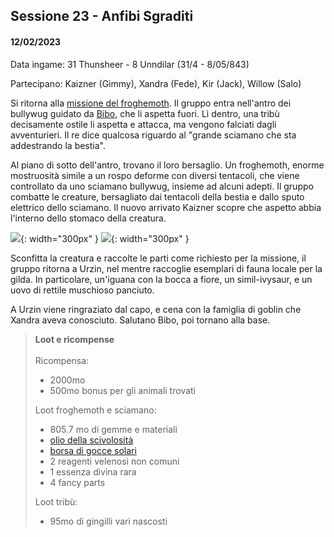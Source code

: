 ## Sessione 23 - Anfibi Sgraditi

#### 12/02/2023

Data ingame: 31 Thunsheer - 8 Unndilar (31/4 - 8/05/843)

Partecipano: Kaizner (Gimmy), Xandra (Fede), Kir (Jack), Willow (Salo)

Si ritorna alla [missione del froghemoth](/xho/quest#froghemoth). Il gruppo entra nell'antro dei bullywug guidato da [Bibo](/xho/npc/travelers#bibo), che li aspetta fuori. Lì dentro, una tribù decisamente ostile li aspetta e attacca, ma vengono falciati dagli avventurieri. Il re dice qualcosa riguardo al "grande sciamano che sta addestrando la bestia".

Al piano di sotto dell'antro, trovano il loro bersaglio. Un froghemoth, enorme mostruosità simile a un rospo deforme con diversi tentacoli, che viene controllato da uno sciamano bullywug, insieme ad alcuni adepti. Il gruppo combatte le creature, bersagliato dai tentacoli della bestia e dallo sputo elettrico dello sciamano. Il nuovo arrivato Kaizner scopre che aspetto abbia l'interno dello stomaco della creatura.

![](https://i.redd.it/fcw1drc2zld91.jpg){: width="300px" } ![](https://i.imgur.com/CCk1cP0.png){: width="300px" }

Sconfitta la creatura e raccolte le parti come richiesto per la missione, il gruppo ritorna a Urzin, nel mentre raccoglie esemplari di fauna locale per la gilda. In particolare, un'iguana con la bocca a fiore, un simil-ivysaur, e un uovo di rettile muschioso panciuto.

A Urzin viene ringraziato dal capo, e cena con la famiglia di goblin che Xandra aveva conosciuto. Salutano Bibo, poi tornano alla base.

> **Loot e ricompense**
> <br><br>
> Ricompensa:
> - 2000mo
> - 500mo bonus per gli animali trovati
>
> Loot froghemoth e sciamano:
> - 805.7 mo di gemme e materiali
> - [olio della scivolosità](https://dungeonsanddragons.fandom.com/it/wiki/Olio_della_Scivolosit%C3%A0)
> - [borsa di gocce solari](https://old.reddit.com/r/TheGriffonsSaddlebag/comments/d6f9xc/the_griffons_saddlebag_bag_of_sundrops_wondrous/)
> - 2 reagenti velenosi non comuni
> - 1 essenza divina rara
> - 4 fancy parts
>
> Loot tribù:
> - 95mo di gingilli vari nascosti
